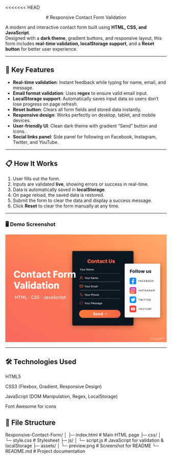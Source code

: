 <<<<<<< HEAD
<p align="center">
# Responsive Contact Form Validation
</p>

A modern and interactive contact form built using **HTML, CSS, and JavaScript**.  
Designed with a **dark theme**, gradient buttons, and responsive layout, this form includes **real-time validation, localStorage support**, and a **Reset button** for better user experience.

---

## 🌟 Key Features

- **Real-time validation**: Instant feedback while typing for name, email, and message.  
- **Email format validation**: Uses **regex** to ensure valid email input.  
- **LocalStorage support**: Automatically saves input data so users don’t lose progress on page refresh.  
- **Reset button**: Clears all form fields and stored data instantly.  
- **Responsive design**: Works perfectly on desktop, tablet, and mobile devices.  
- **User-friendly UI**: Clean dark theme with gradient “Send” button and icons.  
- **Social links panel**: Side panel for following on Facebook, Instagram, Twitter, and YouTube.

---

## 📋 How It Works

1. User fills out the form.  
2. Inputs are validated **live**, showing errors or success in real-time.  
3. Data is automatically saved in **localStorage**.  
4. On page reload, the saved data is restored.  
5. Submit the form to clear the data and display a success message.  
6. Click **Reset** to clear the form manually at any time.

---

### 🖥️ Demo Screenshot

![Contact Form Preview](Preview/Contact-form.png)


---

## 🛠️ Technologies Used

HTML5

CSS3 (Flexbox, Gradient, Responsive Design)

JavaScript (DOM Manipulation, Regex, LocalStorage)

Font Awesome for icons

## 📂 File Structure
Responsive-Contact-Form/
│
├─ index.html             # Main HTML page
├─ css/
│   └─ style.css          # Stylesheet
├─ js/
│   └─ script.js          # JavaScript for validation & localStorage
├─ assets/
│   └─ preview.png        # Screenshot for README
└─ README.md              # Project documentation
